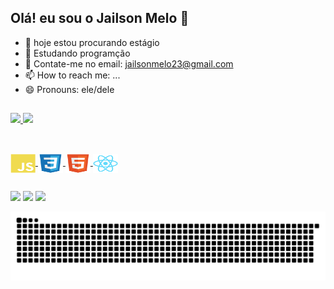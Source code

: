 ## Olá! eu sou o Jailson Melo 👋

- 🔭 hoje estou procurando estágio
- 🌱 Estudando programção
- 💬 Contate-me no email: jailsonmelo23@gmail.com
- 📫 How to reach me: ...
- 😄 Pronouns: ele/dele

##

 <div>
  <a href="https://https://github.com/jailson25">
  <img height="180em" src="https://github-readme-stats.vercel.app/api?username=jailson25&show_icons=true&theme=merko&include_all_commits=true&count_private=true"/>
  <img height="180em" src="https://github-readme-stats.vercel.app/api/top-langs/?username=jailson25&layout=compact&langs_count=7&theme=merko"/>
</div>
  
  ##
  
  <div style="display: inline_block"><br>
  <img align="center" alt="Jailson-Js" height="30" width="40" src="https://raw.githubusercontent.com/devicons/devicon/master/icons/javascript/javascript-plain.svg">
  <img align="center" alt="Jailson-CSS" height="30" width="40" src="https://raw.githubusercontent.com/devicons/devicon/master/icons/css3/css3-original.svg">
  <img align="center" alt="Jaiçson-HTML" height="30" width="40" src="https://raw.githubusercontent.com/devicons/devicon/master/icons/html5/html5-original.svg">
  <img align="center" alt="Jailson-React" height="30" width="40" src="https://raw.githubusercontent.com/devicons/devicon/master/icons/react/react-original.svg">
  
  
</div>
  
  ##
  
  <div> 
  <a href="https://www.instagram.com/jailsonjaaja/" target="_blank"><img src="https://img.shields.io/badge/-Instagram-%23E4405F?style=for-the-badge&logo=instagram&logoColor=white" target="_blank"></a>
  <a href="https://www.linkedin.com/in/jailson-melo-a98775208" target="_blank"><img src="https://img.shields.io/badge/-LinkedIn-%230077B5?style=for-the-badge&logo=linkedin&logoColor=white" target="_blank"></a>
  <a href = "mailto:jailsonmelo23@gmail.com"><img src="https://img.shields.io/badge/-Gmail-%23333?style=for-the-badge&logo=gmail&logoColor=white" target="_blank"></a>
  
  ![Snake animation](https://github.com/jailson25/jailson25/blob/output/github-contribution-grid-snake.svg) 
  
  </div>
 
